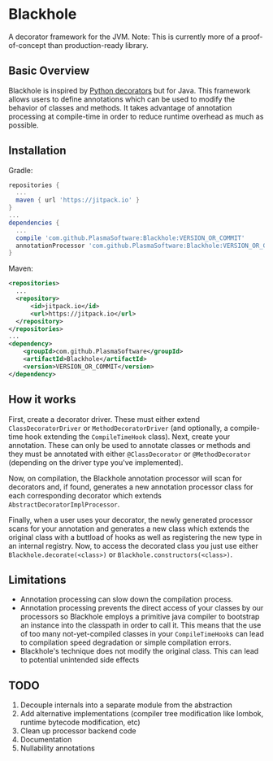 # Blackhole
A decorator framework for the JVM. Note: This is currently more of a proof-of-concept than production-ready library.

## Basic Overview
Blackhole is inspired by [Python decorators](https://en.wikipedia.org/wiki/Python_syntax_and_semantics#Decorators)
but for Java. This framework allows users to define annotations which can be used to modify the behavior of
classes and methods. It takes advantage of annotation processing at compile-time in order to reduce runtime
overhead as much as possible.

## Installation
Gradle:
```groovy
repositories {
  ...
  maven { url 'https://jitpack.io' }
}
...
dependencies {
  ...
  compile 'com.github.PlasmaSoftware:Blackhole:VERSION_OR_COMMIT'
  annotationProcessor 'com.github.PlasmaSoftware:Blackhole:VERSION_OR_COMMIT'
}
```

Maven:
```xml
<repositories>
  ...
  <repository>
      <id>jitpack.io</id>
      <url>https://jitpack.io</url>
  </repository>
</repositories>
...
<dependency>
    <groupId>com.github.PlasmaSoftware</groupId>
    <artifactId>Blackhole</artifactId>
    <version>VERSION_OR_COMMIT</version>
</dependency>
```

## How it works
First, create a decorator driver. These must either extend `ClassDecoratorDriver` or `MethodDecoratorDriver` 
(and optionally, a compile-time hook extending the `CompileTimeHook` class). Next, create your annotation.
These can only be used to annotate classes or methods and they must be annotated with either `@ClassDecorator`
or `@MethodDecorator` (depending on the driver type you've implemented). 

Now, on compilation, the Blackhole annotation processor will scan for decorators and, if found, generates
a new annotation processor class for each corresponding decorator which extends `AbstractDecoratorImplProcessor`.

Finally, when a user uses your decorator, the newly generated processor scans for your annotation and generates
a new class which extends the original class with a buttload of hooks as well as registering the new type in an
internal registry. Now, to access the decorated class you just use either `Blackhole.decorate(<class>)` or 
`Blackhole.constructors(<class>)`.

## Limitations
* Annotation processing can slow down the compilation process.
* Annotation processing prevents the direct access of your classes by our processors so Blackhole employs a
primitive java compiler to bootstrap an instance into the classpath in order to call it. This means that the
use of too many not-yet-compiled classes in your `CompileTimeHook`s can lead to compilation speed degradation or simple compilation errors.
* Blackhole's technique does not modify the original class. This can lead to potential unintended side effects

## TODO
1) Decouple internals into a separate module from the abstraction
2) Add alternative implementations (compiler tree modification like lombok, runtime bytecode modification, etc)
3) Clean up processor backend code
4) Documentation
5) Nullability annotations
